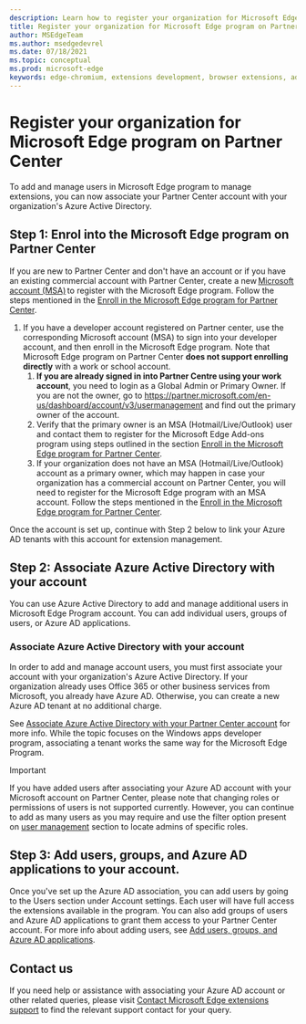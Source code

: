 ```yaml
---
description: Learn how to register your organization for Microsoft Edge program on Partner Center
title: Register your organization for Microsoft Edge program on Partner Center
author: MSEdgeTeam
ms.author: msedgedevrel
ms.date: 07/18/2021
ms.topic: conceptual
ms.prod: microsoft-edge
keywords: edge-chromium, extensions development, browser extensions, add-ons, partner center, developer
---
```


# Register your organization for Microsoft Edge program on Partner Center

To add and manage users in Microsoft Edge program to manage extensions, you can now associate your Partner Center account with your organization's Azure Active Directory.

## Step 1: Enrol into the Microsoft Edge program on Partner Center 

If you are new to Partner Center and don't have an account or if you have an existing commercial account with Partner Center, create a new [Microsoft account (MSA)][WindowsCommunityEverythingAboutMicrosoftAccounts] to register with the Microsoft Edge program. Follow the steps mentioned in the [Enroll in the Microsoft Edge program for Partner Center][DeveloperRegistration]. 

1. If you have a developer account registered on Partner center, use the corresponding Microsoft account (MSA) to sign into your developer account, and then enroll in the Microsoft Edge program. Note that Microsoft Edge program on Partner Center **does not support enrolling directly** with a work or school account. 
    1. **If you are already signed in into Partner Centre using your work account**, you need to login as a Global Admin or Primary Owner. If you are not the owner, go to https://partner.microsoft.com/en-us/dashboard/account/v3/usermanagement and find out the primary owner of the account.
    1. Verify that the primary owner is an MSA (Hotmail/Live/Outlook) user and contact them to register for the Microsoft Edge Add-ons program using steps outlined in the section [Enroll in the Microsoft Edge program for Partner Center][DeveloperRegistration].
    1. If your organization does not have an MSA (Hotmail/Live/Outlook) account as a primary owner, which may happen in case your organization has a commercial account on Partner Center, you will need to register for the Microsoft Edge program with an MSA account. Follow the steps mentioned in the [Enroll in the Microsoft Edge program for Partner Center][DeveloperRegistration].

Once the account is set up, continue with Step 2 below to link your Azure AD tenants with this account for extension management.

## Step 2: Associate Azure Active Directory with your account

You can use Azure Active Directory to add and manage additional users in Microsoft Edge Program account. You can add individual users, groups of users, or Azure AD applications. 

### Associate Azure Active Directory with your account

In order to add and manage account users, you must first associate your account with your organization's Azure Active Directory. If your organization already uses Office 365 or other business services from Microsoft, you already have Azure AD. Otherwise, you can create a new Azure AD tenant at no additional charge.

See [Associate Azure Active Directory with your Partner Center account][AssociateAADWithPartnerCenterAccount] for more info. While the topic focuses on the Windows apps developer program, associating a tenant works the same way for the Microsoft Edge Program.

> [!IMPORTANT]
> If you have added users after associating your Azure AD account with your Microsoft account on Partner Center, please note that changing roles or permissions of users is not supported currently. However, you can continue to add as many users as you may require and use the filter option present on [user management][UserManagementPartnerCenter] section to locate admins of specific roles.

## Step 3: Add users, groups, and Azure AD applications to your account.

Once you've set up the Azure AD association, you can add users by going to the Users section under Account settings. Each user will have full access the extensions available in the program. You can also add groups of users and Azure AD applications to grant them access to your Partner Center account. For more info about adding users, see [Add users, groups, and Azure AD applications][AddAADUsersGroups].

## Contact us 

If you need help or assistance with associating your Azure AD account or other related queries, please visit [Contact Microsoft Edge extensions support][ContactEdgeExtensions] to find the relevant support contact for your query.


<!-- links -->

[AssociateAADWithPartnerCenterAccount]: https://docs.microsoft.com/en-us/windows/uwp/publish/associate-azure-ad-with-partner-center

[UserManagementPartnerCenter]: https://partner.microsoft.com/en-us/dashboard/account/v3/usermanagement

[AddAADUsersGroups]: https://docs.microsoft.com/en-us/windows/uwp/publish/add-users-groups-and-azure-ad-applications

[ContactEdgeExtensions]: ./contact-extensions-team.md "Contact Edge Extensions support | Microsoft Docs"

[WindowsCommunityEverythingAboutMicrosoftAccounts]:  https://community.windows.com/stories/everything-you-need-to-know-about-microsoft-accounts "Everything you need to know about Microsoft accounts | Windows Community"

[MicrosoftAccount]:  https://account.microsoft.com/account "Microsoft account"

[DeveloperRegistration]: ./create-dev-account.md "Register as a Microsoft Edge extensions developer | Microsoft Docs"
